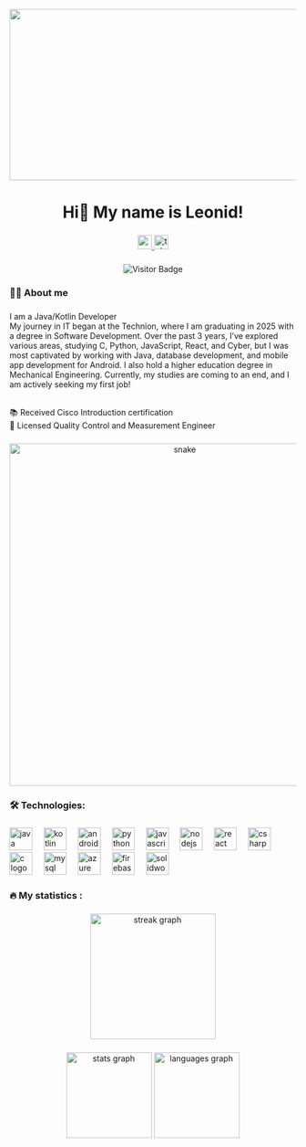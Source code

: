 <br clear="both">

<div align="center">
  <img height="300" width="600" src="https://user-images.githubusercontent.com/74038190/225813708-98b745f2-7d22-48cf-9150-083f1b00d6c9.gif"  />
</div>

###

<h1 align="center">Hi👋 My name is Leonid!</h1>

###

<div align="center">
  <a href="mailto:shemiakinleonid@gmail.com" target="_blank">
    <img src="https://img.shields.io/static/v1?message=Gmail&logo=gmail&label=&color=EA4335&logoColor=white&labelColor=&style=for-the-badge" height="25" alt="gmail logo" />
  </a>
  <a href="https://t.me/Ololosh13" target="_blank">
    <img src="https://img.shields.io/static/v1?message=Telegram&logo=telegram&label=&color=2CA5E0&logoColor=white&labelColor=&style=for-the-badge" height="25" alt="telegram logo" />
  </a>
</div>

###

<div align="center">
  <img src="https://visitor-badge.laobi.icu/badge?page_id=ShemLeon.ShemLeon&" alt="Visitor Badge" />
</div>

###

<h3 align="left">👩‍💻  About me </h3>

###

<p align="left">
I am a Java/Kotlin Developer
<br>My journey in IT began at the Technion, where I am graduating in 2025 with a degree in Software Development. Over the past 3 years, I’ve explored various areas, studying C, Python, JavaScript, React, and Cyber, but I was most captivated by working with Java, database development, and mobile app development for Android. I also hold a higher education degree in Mechanical Engineering. Currently, my studies are coming to an end, and I am actively seeking my first job!

<br>📚 Received Cisco Introduction certification
<br>🔭 Licensed Quality Control and Measurement Engineer
</p>

###

<p align="center">
 <img width="600" src="assets/github-snake.svg" alt="snake"/>
</p>

###

<h3 align="left">🛠 Technologies:</h3>

###

<div align="left">
  <img src="https://cdn.jsdelivr.net/gh/devicons/devicon/icons/java/java-original.svg" height="40" alt="java logo" />
  <img width="12" />
  <img src="https://cdn.jsdelivr.net/gh/devicons/devicon/icons/kotlin/kotlin-original.svg" height="40" alt="kotlin logo" />
  <img width="12" />
  <img src="https://cdn.jsdelivr.net/gh/devicons/devicon/icons/android/android-original.svg" height="40" alt="android logo" />
  <img width="12" />
  <img src="https://cdn.jsdelivr.net/gh/devicons/devicon/icons/python/python-original.svg" height="40" alt="python logo" />
  <img width="12" />
  <img src="https://cdn.jsdelivr.net/gh/devicons/devicon/icons/javascript/javascript-original.svg" height="40" alt="javascript logo" />
  <img width="12" />
  <img src="https://cdn.jsdelivr.net/gh/devicons/devicon/icons/nodejs/nodejs-original.svg" height="40" alt="nodejs logo" />
  <img width="12" />
  <img src="https://cdn.jsdelivr.net/gh/devicons/devicon/icons/react/react-original.svg" height="40" alt="react logo" />
  <img width="12" />
  <img src="https://cdn.jsdelivr.net/gh/devicons/devicon/icons/csharp/csharp-original.svg" height="40" alt="csharp logo" />
  <img width="12" />
  <img src="https://cdn.jsdelivr.net/gh/devicons/devicon/icons/c/c-original.svg" height="40" alt="c logo" />
  <img width="12" />
  <img src="https://cdn.jsdelivr.net/gh/devicons/devicon/icons/mysql/mysql-original.svg" height="40" alt="mysql logo" />
  <img width="12" />
  <img src="https://cdn.jsdelivr.net/gh/devicons/devicon/icons/azure/azure-original.svg" height="40" alt="azure logo" />
  <img width="12" />
  <img src="https://www.gstatic.com/devrel-devsite/prod/v6bfb74446ce17cd0d3af9b93bf26e056161cb79c5a6475bd6a9c25286fcb7861/firebase/images/lockup.svg" height="40" alt="firebase logo" />
  <img width="12" />
  <img src="https://img.icons8.com/color/48/000000/solidworks.png" height="40" alt="solidworks logo" />
</div>

###

<h3 align="left">🔥   My statistics :</h3>

###

<div align="center">
  <img src="https://streak-stats.demolab.com?user=ShemLeon&locale=en&mode=daily&theme=dark&hide_border=false&border_radius=5&order=3" height="220" alt="streak graph"  />
</div>

###

<div align="center">
  <img src="https://github-readme-stats.vercel.app/api?username=ShemLeon&hide_title=false&hide_rank=false&show_icons=true&include_all_commits=true&count_private=true&disable_animations=false&theme=dracula&locale=en&hide_border=false&order=1" height="150" alt="stats graph"  />
  <img src="https://github-readme-stats.vercel.app/api/top-langs?username=ShemLeon&locale=en&hide_title=false&layout=compact&card_width=320&langs_count=5&theme=dracula&hide_border=false&order=2" height="150" alt="languages graph"  />
</div>

###
